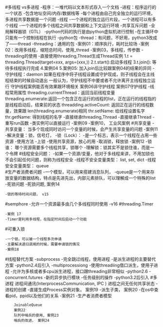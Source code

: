 #多线程 vs多进程
-程序：一堆代码以文本形式存入一个文档
-进程：程序运行的一个状态
    -包含地址空间/内存/数据栈等
    -每个进程由自己完全独立的运行环境，多进程共享数据是一个问题
-线程
    -一个进程的独立运行片段，一个进程可以有多个线程
    -一个进程的多个线程之间共享数据和上下文运行环境
    -共享互斥问题
-全局解释器锁（GTL）
    -python代码的执行是由python虚拟机进行控制
    -在主循环中只能有一个控制线程在执行
-python包
    -thread：有问题，不好用，python3改成了——thread
    -threading：通用的包
-案例01：顺序执行，耗时比较场
-案例02：改用多线程，缩短总时间，使用_thread
-案例03，多线程，传参数
-threading的使用
    -直接使用threading,Thread生成Thread实例
        1.t = threading.Thread(target=xxx, args=(xxx,))
        2.t.start():启动多线程
        3.t.join(): 等待多线程执行完成
        4.案例04
        5.案例05: 加入join后比较跟案例04的结果的异同
        -守护线程：daemon
            如果在程序中将子线程设置成守护现成，则子线程会在主线程结束的时候自动退出
            一般认为，守护线程不中要或者不允许离开主线程独立运行
            守护线程案例能否有效果跟环境相关
            案例06非守护线程
            案例07守护线程
        -线程常用属性
           threading.currentThread：返回当前线程变量
            threading.enumerate:返回一个包含正在运行的线程的list，正在运行的线程指的是线程启动后，结束前的状态
            threadding.activeCount: 返回正在运行的线程数量，效果跟 len(threading.enumerate)相同
            thr.setName: 给线程设置名字
            thr.getName: 得到线程的名字
    -直接继承threading,Thread
        -直接继承Thread
        -重写run函数
        -类实例可以直接运行
        -案例09
        -案例10， 工业风案例
#共享变量
    -共享变量： 当多个现成同时访问一个变量的时候，会产生共享变量的问题
    -案例11
    -解决变量：锁，信号灯，
    -锁（Lock）：
        -是一个标志，表示一个线程在占用一些资源
        -使用方法
        -上锁
        -使用共享资源，放心的用
        -取消锁，释放锁
    -案例12
    -锁谁： 哪个资源需要多个线程共享，锁哪个
    -理解锁：锁其实不是锁住谁，而是一个令牌
#线程安全问题：
    -如果一个资源/变量，他对于多线程来讲，不用加锁也不会引起任何问题，则称为线程安全
    -线程不安全变量类型： list, set, dict
    -线程安全变量类型： queue    
 #生产者消费者问题
    -一个模型，可以用来搭建消息队列，
    -queue是一个用来存放变量的数据结构，特点是先进先出，内部元素排队，可以理解成一个特殊的list
    -死锁问题
    -死锁问题, 案例14

    -锁的等待时间问题， v15
 #semphore
    -允许一个资源最多由几个多线程同时使用
    -v16
 #threading.Timer

    -案例 17
    -Timer是利用多线程，在指定时间后启动一个功能
#可重入锁

    -一个锁，可以被一个线程多次申请
    -主要解决递归调用的时候，需要申请锁的情况
    -案例18
#线程替代方案
    -subprocess
        -完全跳过线程，使用进程
        -是派生进程的主要替代方案
        -python2.4后引入
    -multiprocessiong
        -使用threadiing借口派生，使用子进程
        -允许为多核或者多cpu派生进程，接口跟threading非常相似
        -python2.6
    -concurrent.futures
        -新的异步执行模块
        -任务级别的操作
        -python3.2后引入
#多进程
    进程间通讯(InterprocessCommunication, IPC )
    进程之间无任何共享状态
    -进程的创建
        -直接生成Process实例对象， 案例19
        -派生子类， 案例20
    -在os中查看pid，ppid以及他们的关系
        -案例21
    -生产者消费者模型

        JoinableQueue
        案例22
        队列中哨兵的使用, 案例23
        哨兵的改进， 案例24
